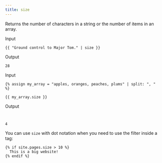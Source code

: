 ```yaml
---
title: size
---
```


Returns the number of characters in a string or the number of items in an array.

Input
```liquid
{{ "Ground control to Major Tom." | size }}
```

Output
```text
28
```

Input
```liquid
{% assign my_array = "apples, oranges, peaches, plums" | split: ", " %}

{{ my_array.size }}
```

Output
```text


4
```

You can use `size` with dot notation when you need to use the filter inside a tag:

```liquid
{% if site.pages.size > 10 %}
  This is a big website!
{% endif %}
```
